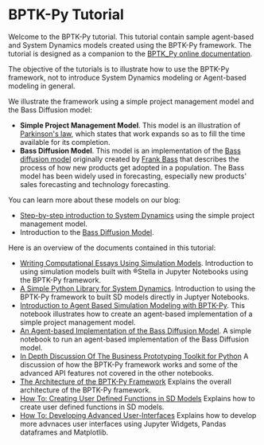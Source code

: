 # BPTK-Py Tutorial

Welcome to the BPTK-Py tutorial. This tutorial contain sample agent-based and System Dynamics models created using the BPTK-Py framework. The tutorial is designed as a companion to the [BPTK_Py online documentation](http://bptk.transentis-labs.com).

The objective of the tutorials is to illustrate how to use the BPTK-Py framework, not to introduce System Dynamics modeling or Agent-based modeling in general.

We illustrate the framework using a simple project management model and the Bass Diffusion model:

* __Simple Project Management Model__. This model is an illustration of [Parkinson's law](https://en.wikipedia.org/wiki/Parkinson%27s_law), which states that work expands so as to fill the time available for its completion.
* __Bass Diffusion Model__. This model is an implementation of the [Bass diffusion model](https://en.wikipedia.org/wiki/Bass_diffusion_model) originally created by [Frank Bass](https://en.wikipedia.org/wiki/Frank_Bass) that describes the process of how new products get adopted in a population. The Bass model has been widely used in forecasting, especially new products' sales forecasting and technology forecasting.

You can learn more about these models on our blog:

* [Step-by-step introduction to System Dynamics](https://www.transentis.com/step-by-step-tutorials/introduction-to-system-dynamics/) using the simple project management model.
* Introduction to the [Bass Diffusion Model](https://www.transentis.com/causal-loop-diagramming/).

Here is an overview of the documents contained in this tutorial:

* [Writing Computational Essays Using Simulation Models](bptk_py_introduction.ipynb). Introduction to using simulation models built with ®Stella in Jupyter Notebooks using the BPTK-Py framework.
* [A Simple Python Library for System Dynamics](bptk_py_sd_dsl_intro.ipynb). Introduction to using the BPTK-Py framework to built SD models directly in Juptyer Notebooks.
* [Introduction to Agent Based Simulation Modeling with BPTK-Py](bptk_py_abm_intro.ipynb). This notebook illustrates how to create an agent-based implementation of a simple project management model.
* [An Agent-based Implementation of the Bass Diffusion Model](bptk_py_bass_diffusion.ipynb). A simple notebook to run an agent-based implementation of the Bass Diffusion model.
* [In Depth Discussion Of The Business Prototyping Toolkit for Python](bptk_py_in_depth.ipynb) A discussion of how the BPTK-Py framework works and some of the advanced API features not covered in the other notebooks.
* [The Architecture of the BPTK-Py Framework](bptk_py_architecture.ipynb) Explains the overall architecture of the BPTK-Py framework.
* [How To: Creating User Defined Functions in SD Models](how_to_sd_user_defined_functions.ipynb) Explains how to create user defined functions in SD models.
* [How To: Developing Advanced User-Interfaces](how_to_developing_advanced_user_interfaces.ipynb) Explains how to develop more advnaces user interfaces using Jupyter Widgets, Pandas dataframes and Matplotlib.

